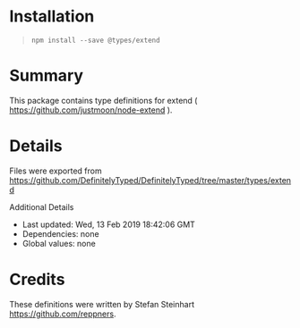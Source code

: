 # Installation
> `npm install --save @types/extend`

# Summary
This package contains type definitions for extend ( https://github.com/justmoon/node-extend ).

# Details
Files were exported from https://github.com/DefinitelyTyped/DefinitelyTyped/tree/master/types/extend

Additional Details
 * Last updated: Wed, 13 Feb 2019 18:42:06 GMT
 * Dependencies: none
 * Global values: none

# Credits
These definitions were written by Stefan Steinhart <https://github.com/reppners>.
